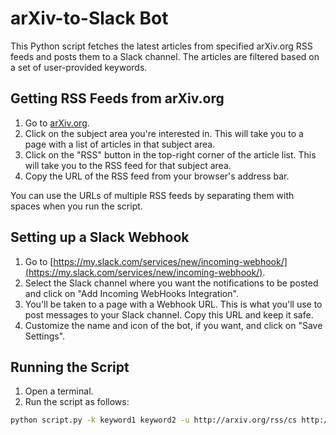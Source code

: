 # arXiv-to-Slack Bot

This Python script fetches the latest articles from specified arXiv.org RSS feeds and posts them to a Slack channel. The articles are filtered based on a set of user-provided keywords.

## Getting RSS Feeds from arXiv.org

1. Go to [arXiv.org](http://arxiv.org/).
2. Click on the subject area you're interested in. This will take you to a page with a list of articles in that subject area.
3. Click on the "RSS" button in the top-right corner of the article list. This will take you to the RSS feed for that subject area.
4. Copy the URL of the RSS feed from your browser's address bar.

You can use the URLs of multiple RSS feeds by separating them with spaces when you run the script.

## Setting up a Slack Webhook

1. Go to [https://my.slack.com/services/new/incoming-webhook/](https://my.slack.com/services/new/incoming-webhook/).
2. Select the Slack channel where you want the notifications to be posted and click on "Add Incoming WebHooks Integration".
3. You'll be taken to a page with a Webhook URL. This is what you'll use to post messages to your Slack channel. Copy this URL and keep it safe.
4. Customize the name and icon of the bot, if you want, and click on "Save Settings".

## Running the Script

1. Open a terminal.
2. Run the script as follows:

```bash
python script.py -k keyword1 keyword2 -u http://arxiv.org/rss/cs http://arxiv.org/rss/cs.AI
